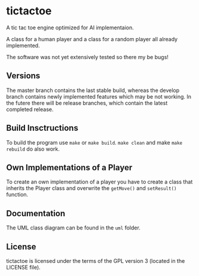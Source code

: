 # tictactoe
A tic tac toe engine optimized for AI implementaion. 

A class for a human player and a class for a random player all already implemented.

The software was not yet extensively tested so there my be bugs!

## Versions

The master branch contains the last stable build, whereas the develop branch contains newly implemented features which may be not working.
In the futere there will be release branches, which contain the latest completed release. 

## Build Insctructions

To build the program use `make` or `make build`. 
`make clean` and make `make rebuild` do also work.

## Own Implementations of a Player

To create an own implementation of a player you have to create a class that inherits the Player class and overwrite the `getMove()` and `setResult()` function.

## Documentation

The UML class diagram can be found in the `uml` folder.

## License

tictactoe is licensed under the terms of the GPL version 3 (located in the LICENSE file).
